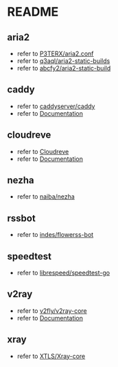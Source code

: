 # README

## aria2
 - refer to [P3TERX/aria2.conf](https://github.com/P3TERX/aria2.conf)
 - refer to [q3aql/aria2-static-builds](https://github.com/q3aql/aria2-static-builds)
 - refer to [abcfy2/aria2-static-build](https://github.com/abcfy2/aria2-static-build)

## caddy
 - refer to [caddyserver/caddy](https://github.com/caddyserver/caddy)
 - refer to [Documentation](https://caddyserver.com/docs/)

## cloudreve

 - refer to [Cloudreve](https://github.com/cloudreve)
 - refer to [Documentation](https://docs.cloudreve.org)

## nezha

 - refer to [naiba/nezha](https://github.com/naiba/nezha)

## rssbot

 - refer to [indes/flowerss-bot](https://github.com/indes/flowerss-bot)

## speedtest

 - refer to [librespeed/speedtest-go](https://github.com/librespeed/speedtest-go)

## v2ray

 - refer to [v2fly/v2ray-core](https://github.com/v2fly/v2ray-core)
 - refer to [Documentation](https://www.v2fly.org/config/overview.html)

## xray

 - refer to [XTLS/Xray-core](https://github.com/XTLS/Xray-core)